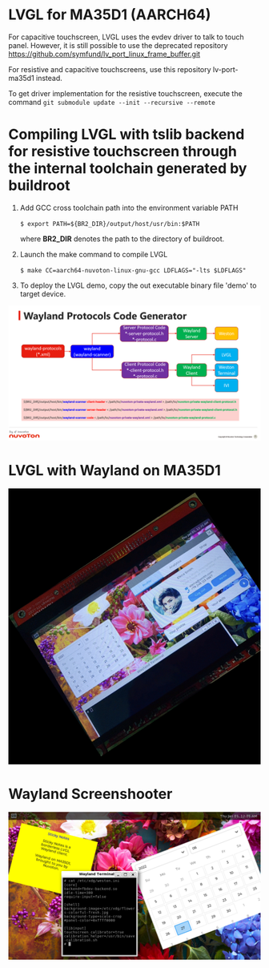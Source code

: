 # LVGL for MA35D1 (AARCH64)

For capacitive touchscreen, LVGL uses the evdev driver to talk to touch panel. However, it is still possible to use the deprecated repository
https://github.com/symfund/lv_port_linux_frame_buffer.git

For resistive and capacitive touchscreens, use this repository lv-port-ma35d1 instead.

To get driver implementation for the resistive touchscreen, execute the command
`git submodule update --init --recursive --remote`

# Compiling LVGL with tslib backend for resistive touchscreen through the internal toolchain generated by buildroot
1. Add GCC cross toolchain path into the environment variable PATH

   `$ export PATH=${BR2_DIR}/output/host/usr/bin:$PATH`
   
   where **BR2_DIR** denotes the path to the directory of buildroot.
   
2. Launch the make command to compile LVGL

   `$ make CC=aarch64-nuvoton-linux-gnu-gcc LDFLAGS="-lts $LDFLAGS"`
   
3. To deploy the LVGL demo, copy the out executable binary file 'demo' to target device.

![Wayland Protocols Code Generator](/Untitled.png)

# LVGL with Wayland on MA35D1

![LVGL with Wayland](/IMG_2781.PNG)

# Wayland Screenshooter
![LVGL with Wayland](/gadgets.png)
